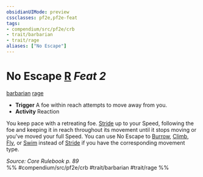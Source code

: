 ```yaml
---
obsidianUIMode: preview
cssclasses: pf2e,pf2e-feat
tags:
- compendium/src/pf2e/crb
- trait/barbarian
- trait/rage
aliases: ["No Escape"]
---
```

# No Escape  [R](rules/core-rulebook/chapter-9-playing-the-game.md#Actions "Reaction") *Feat 2*  
[barbarian](rules/traits/barbarian.md "Barbarian Class Trait")  [rage](rules/traits/rage.md "Rage Combat Trait")  

- **Trigger** A foe within reach attempts to move away from you.
- **Activity** Reaction

You keep pace with a retreating foe. [Stride](rules/actions/stride.md) up to your Speed, following the foe and keeping it in reach throughout its movement until it stops moving or you've moved your full Speed. You can use No Escape to [Burrow](rules/actions/burrow.md), [Climb](rules/actions/climb.md), [Fly](rules/actions/fly.md), or [Swim](rules/actions/swim.md) instead of [Stride](rules/actions/stride.md) if you have the corresponding movement type.

*Source: Core Rulebook p. 89*  
%% #compendium/src/pf2e/crb #trait/barbarian #trait/rage %%